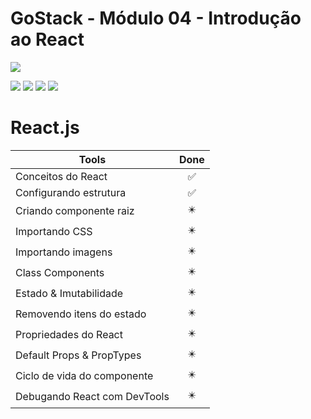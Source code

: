 # GoStack - Módulo 04 - Introdução ao React

![](https://hotmart.s3.amazonaws.com/product_contents/5bfd4a97-5e39-4c99-a871-8d3e969769cc/Course_Image01_580x320.jpg)

![](https://img.shields.io/github/stars/newerton/gostack-modulo04.svg) ![](https://img.shields.io/github/forks/newerton/gostack-modulo04.svg) ![](https://img.shields.io/github/issues/newerton/gostack-modulo04.svg) ![](https://img.shields.io/github/license/newerton/gostack-modulo04.svg)

# React.js

| Tools                        |            Done            |
| ---------------------------- | :------------------------: |
| Conceitos do React           |     :white_check_mark:     |
| Configurando estrutura       |     :white_check_mark:     |
| Criando componente raiz      | :eight_pointed_black_star: |
| Importando CSS               | :eight_pointed_black_star: |
| Importando imagens           | :eight_pointed_black_star: |
| Class Components             | :eight_pointed_black_star: |
| Estado & Imutabilidade       | :eight_pointed_black_star: |
| Removendo itens do estado    | :eight_pointed_black_star: |
| Propriedades do React        | :eight_pointed_black_star: |
| Default Props & PropTypes    | :eight_pointed_black_star: |
| Ciclo de vida do componente  | :eight_pointed_black_star: |
| Debugando React com DevTools | :eight_pointed_black_star: |
